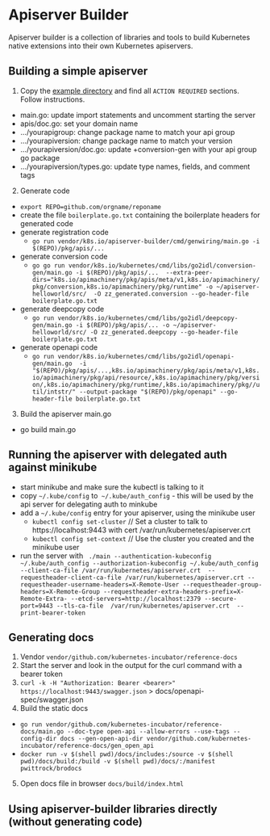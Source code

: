# Apiserver Builder

Apiserver builder is a collection of libraries and tools to
build Kubernetes native extensions into their own
Kubernetes apiservers.

## Building a simple apiserver

1. Copy the [example directory](https://github.com/pwittrock/sample-apiserver/tree/helloworld-2/vendor/k8s.io/apiserver-builder/example) and find all `ACTION REQUIRED` sections.  Follow instructions.
 - main.go: update import statements and uncomment starting the server
 - apis/doc.go: set your domain name
 - .../yourapigroup: change package name to match your api group
 - .../yourapiversion: change package name to match your version
 - .../yourapiversion/doc.go: update +conversion-gen with your api group go package
 - .../yourapiversion/types.go: update type names, fields, and comment tags


2. Generate code
  - `export REPO=github.com/orgname/reponame`
  - create the file `boilerplate.go.txt` containing the boilerplate headers for generated code
  - generate registration code
    - `go run vendor/k8s.io/apiserver-builder/cmd/genwiring/main.go -i $(REPO)/pkg/apis/...`
  - generate conversion code
    - `go go run vendor/k8s.io/kubernetes/cmd/libs/go2idl/conversion-gen/main.go -i $(REPO)/pkg/apis/...  --extra-peer-dirs="k8s.io/apimachinery/pkg/apis/meta/v1,k8s.io/apimachinery/pkg/conversion,k8s.io/apimachinery/pkg/runtime" -o ~/apiserver-helloworld/src/  -O zz_generated.conversion --go-header-file boilerplate.go.txt`
  - generate deepcopy code
    - `go run vendor/k8s.io/kubernetes/cmd/libs/go2idl/deepcopy-gen/main.go -i $(REPO)/pkg/apis/... -o ~/apiserver-helloworld/src/ -O zz_generated.deepcopy --go-header-file boilerplate.go.txt`
  - generate openapi code
    - `go run vendor/k8s.io/kubernetes/cmd/libs/go2idl/openapi-gen/main.go  -i "$(REPO)/pkg/apis/...,k8s.io/apimachinery/pkg/apis/meta/v1,k8s.io/apimachinery/pkg/api/resource/,k8s.io/apimachinery/pkg/version/,k8s.io/apimachinery/pkg/runtime/,k8s.io/apimachinery/pkg//util/intstr/" --output-package "$(REPO)/pkg/openapi" --go-header-file boilerplate.go.txt`

3. Build the apiserver main.go
  - go build main.go

## Running the apiserver with delegated auth against minikube

- start minikube and make sure the kubectl is talking to it
- copy `~/.kube/config` to` ~/.kube/auth_config` - this will be used by the api server for delegating auth to minkube
- add a `~/.kube/config` entry for your apiserver, using the minikube user
  - `kubectl config set-cluster` // Set a cluster to talk to https://localhost:9443 with cert /var/run/kubernetes/apiserver.crt
  - `kubectl config set-context` // Use the cluster you created and the minikube user
- run the server with ` ./main --authentication-kubeconfig ~/.kube/auth_config --authorization-kubeconfig ~/.kube/auth_config --client-ca-file /var/run/kubernetes/apiserver.crt  --requestheader-client-ca-file /var/run/kubernetes/apiserver.crt --requestheader-username-headers=X-Remote-User --requestheader-group-headers=X-Remote-Group --requestheader-extra-headers-prefix=X-Remote-Extra- --etcd-servers=http://localhost:2379 --secure-port=9443 --tls-ca-file  /var/run/kubernetes/apiserver.crt  --print-bearer-token`

## Generating docs

1. Vendor `vendor/github.com/kubernetes-incubator/reference-docs`
2. Start the server and look in the output for the curl command with a bearer token
3. `curl -k -H "Authorization: Bearer <bearer>" https://localhost:9443/swagger.json` > docs/openapi-spec/swagger.json
4. Build the static docs
  - `go run vendor/github.com/kubernetes-incubator/reference-docs/main.go --doc-type open-api --allow-errors --use-tags --config-dir docs --gen-open-api-dir vendor/github.com/kubernetes-incubator/reference-docs/gen_open_api`
  - `docker run -v $(shell pwd)/docs/includes:/source -v $(shell pwd)/docs/build:/build -v $(shell pwd)/docs/:/manifest pwittrock/brodocs`
5. Open docs file in browser `docs/build/index.html`

## Using apiserver-builder libraries directly (without generating code)